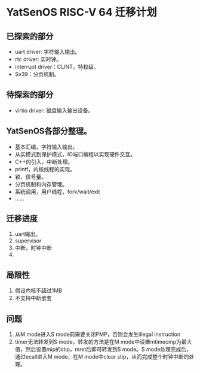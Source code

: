 # YatSenOS RISC-V 64 迁移计划
## 已探索的部分
+ uart driver: 字符输入输出。
+ rtc driver: 实时钟。
+ interrupt driver：CLINT，特权级。
+ Sv39：分页机制。

## 待探索的部分
+ virtio driver: 磁盘输入输出设备。

## YatSenOS各部分整理。
+ 基本汇编，字符输入输出。
+ 从实模式到保护模式，IO端口编程以实现硬件交互。
+ C++的引入，中断处理。
+ printf，内核线程的实现。
+ 锁，信号量。
+ 分页机制和内存管理。
+ 系统调用，用户线程，fork/wait/exit
+ ......

## 迁移进度
1. uart输出。
2. supervisor
3. 中断，时钟中断
4. 

## 局限性
1. 假设内核不超过1MB
2. 不支持中断嵌套


## 问题
1. 从M mode进入S mode前需要关闭PMP，否则会发生illegal instruction
2. timer无法转发到S mode，转发的方法是在M mode中设置mtimecmp为最大值，然后设置mip的stip，mret后即可转发到S mode。S mode处理完成后，通过ecall进入M mode，在M mode中clear stip，从而完成整个时钟中断的处理。